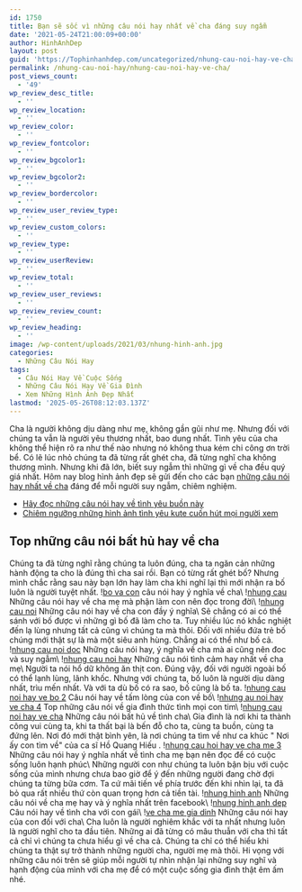 ```yaml
---
id: 1750
title: Bạn sẽ sốc vì những câu nói hay nhất về cha đáng suy ngẫm
date: '2021-05-24T21:00:09+00:00'
author: HinhAnhDep
layout: post
guid: 'https://Tophinhanhdep.com/uncategorized/nhung-cau-noi-hay-ve-cha/'
permalink: /nhung-cau-noi-hay/nhung-cau-noi-hay-ve-cha/
post_views_count:
  - '49'
wp_review_desc_title:
  - ''
wp_review_location:
  - ''
wp_review_color:
  - ''
wp_review_fontcolor:
  - ''
wp_review_bgcolor1:
  - ''
wp_review_bgcolor2:
  - ''
wp_review_bordercolor:
  - ''
wp_review_user_review_type:
  - ''
wp_review_custom_colors:
  - ''
wp_review_type:
  - ''
wp_review_userReview:
  - ''
wp_review_total:
  - ''
wp_review_user_reviews:
  - ''
wp_review_review_count:
  - ''
wp_review_heading:
  - ''
image: /wp-content/uploads/2021/03/nhung-hinh-anh.jpg
categories:
  - Những Câu Nói Hay
tags:
  - Câu Nói Hay Về Cuộc Sống
  - Những Câu Nói Hay Về Gia Đình
  - Xem Những Hình Ảnh Đẹp Nhất
lastmod: '2025-05-26T08:12:03.137Z'
---
```

Cha là người không dịu dàng như mẹ, không gần gũi như mẹ. Nhưng đối với chúng ta vẫn là người yêu thương nhất, bao dung nhất. Tình yêu của cha không thể hiện rõ ra như thế nào nhưng nó không thua kém chi công ơn trời bể. Có lẽ lúc nhỏ chúng ta đã từng rất ghét cha, đã từng nghĩ cha không thương mình. Nhưng khi đã lớn, biết suy ngẫm thì những gì về cha đều quý giá nhất. Hôm nay blog hình ảnh đẹp sẽ gửi đến cho các bạn [những câu nói hay nhất về cha](https://tophinhanhdep.com/nhung-cau-noi-hay/nhung-cau-noi-hay-ve-cha/) đáng để mỗi người suy ngẫm, chiêm nghiệm.

- [Hãy đọc những câu nói hay về tình yêu buồn này](https://tophinhanhdep.com/nhung-cau-noi-hay/nhung-cau-cham-ngon-hay-ve-tinh-yeu/)
- [Chiêm ngưỡng những hình ảnh tình yêu kute cuốn hút mọi người xem](https://tophinhanhdep.com/anh-tinh-yeu/tai-anh-tinh-yeu-de-thuong/)

## Top những câu nói bất hủ hay về cha

Chúng ta đã từng nghĩ rằng chúng ta luôn đúng, cha ta ngăn cản những hành động ta cho là đúng thì cha sai rồi. Bạn có từng rất ghét bố? Nhưng mình chắc rằng sau này bạn lớn hay làm cha khi nghĩ lại thì mới nhận ra bố luôn là người tuyệt nhất. \![bo va con](https://tophinhanhdep.com/wp-content/uploads/2021/03/bo-va-con.jpg) câu nói hay ý nghĩa về cha\ \![nhung cau](https://tophinhanhdep.com/wp-content/uploads/2021/03/nhung-cau.jpg) Những câu nói hay về cha mẹ mà phận làm con nên đọc trong đời\ \![nhung cau noi](https://tophinhanhdep.com/wp-content/uploads/2021/03/nhung-cau-noi-1.jpg) Những câu nói hay về cha con đầy ý nghĩa\ Sẽ chẳng có ai có thể sánh với bố được vì những gì bố đã làm cho ta. Tuy nhiều lúc nó khắc nghiệt đến lạ lùng nhưng tất cả cũng vì chúng ta mà thôi. Đối với nhiều đứa trẻ bố chúng mới thật sự là mà một siêu anh hùng. Chẳng ai có thể như bố cả. \![nhung cau noi doc](https://tophinhanhdep.com/wp-content/uploads/2021/03/nhung-cau-noi-doc.jpg) Những câu nói hay, ý nghĩa về cha mà ai cũng nên đoc và suy ngẫm\ \![nhung cau noi hay](https://tophinhanhdep.com/wp-content/uploads/2021/03/nhung-cau-noi-hay.jpg) Những câu nói tình cảm hay nhất về cha mẹ\ Người ta nói hổ dữ không ăn thịt con. Đúng vậy, đối với người ngoài bố có thể lạnh lùng, lãnh khốc. Nhưng với chúng ta, bố luôn là người dịu dàng nhất, trìu mến nhất. Và với ta dù bố có ra sao, bố cũng là bố ta. \![nhung cau noi hay ve bo 2](https://tophinhanhdep.com/wp-content/uploads/2021/03/Nhung-cau-noi-hay-ve-bo-2.jpg) Câu nói hay về tấm lòng của con về bố\ \![nhưng au noi hay ve cha 4](https://tophinhanhdep.com/wp-content/uploads/2021/03/nhung-cau-noi-hay-ve-cha-4.jpg) Top những câu nói về gia đình thức tình mọi con tim\ \![nhung cau noi hay ve cha](https://tophinhanhdep.com/wp-content/uploads/2021/03/nhung-cau-noi-hay-ve-cha.jpg) Những câu nói bất hủ về tình cha\ Gia đình là nơi khi ta thành công vui cùng ta, khi ta thất bại là bến đỗ cho ta, cùng ta buồn, cùng ta đứng lên. Nơi đó mới thật bình yên, là nơi chúng ta tìm về như ca khúc " Nơi ấy con tìm về" của ca sĩ Hồ Quang Hiếu . \![nhung cau hoi hay ve cha me 3](https://tophinhanhdep.com/wp-content/uploads/2021/03/Nhung-cau-noi-hay-ve-cha-me-3.jpg) Những câu nói hay ý nghĩa nhất về tình cha mẹ bạn nên đọc để có cuộc sống luôn hạnh phúc\ Những người con như chúng ta luôn bận bịu với cuộc sống của mình nhưng chưa bao giờ để ý đến những người đang chờ đợi chúng ta từng bữa cơm. Ta cứ mãi tiến về phía trước đến khi nhìn lại, ta đã bỏ qua rất nhiều thứ còn quan trọng hơn cả tiền tài. \![nhung hinh anh](https://tophinhanhdep.com/wp-content/uploads/2021/03/nhung-hinh-anh.jpg) Những câu nói về cha mẹ hay và ý nghĩa nhất trên facebook\ \![nhung hinh anh dep](https://tophinhanhdep.com/wp-content/uploads/2021/03/Những-hình-ảnh-đẹp.jpg) Câu nói hay về tình cha với con gái\ \![ve cha me gia dinh](https://tophinhanhdep.com/wp-content/uploads/2021/03/ve-cha-me-gia-dinh.jpg) Những câu nói hay của con đối với cha\ Cha luôn là người nghiêm khắc với ta nhất nhưng luôn là người nghĩ cho ta đầu tiên. Những ai đã từng có mâu thuẫn với cha thì tất cả chỉ vì chúng ta chưa hiểu gì về cha cả. Chúng ta chỉ có thể hiểu khi chúng ta thật sự trở thành những người cha, người mẹ mà thôi. Hi vọng với những câu nói trên sẽ giúp mỗi người tự nhìn nhận lại những suy nghĩ và hạnh động của mình với cha mẹ để có một cuộc sống gia đình thật êm ấm nhé.
